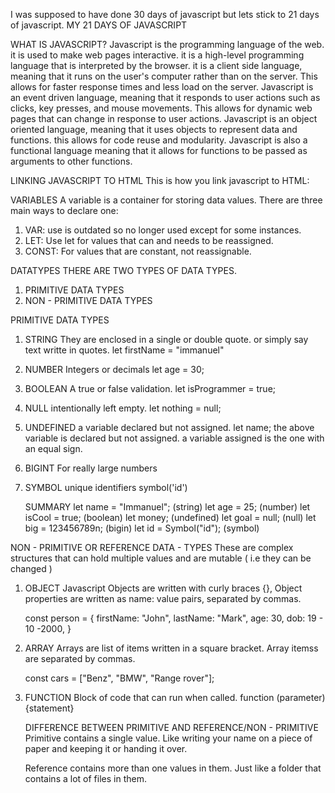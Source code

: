 I was supposed to have done 30 days of javascript but lets stick to 21 days of javascript.
MY 21 DAYS OF JAVASCRIPT

WHAT IS JAVASCRIPT?
Javascript is the programming language of the web. 
it is used to make web pages interactive. 
it is a high-level programming language that is interpreted by the browser. 
it is a client side language, meaning that it runs on the user's computer rather than on the server.
This allows for faster response times and less load on the server. 
Javascript is an event driven language, meaning that it responds to user actions such as clicks, key presses, and mouse movements. 
This allows for dynamic web pages that can change in response to user actions.
Javascript is an object oriented language, meaning that it uses objects to represent data and functions. this allows for code reuse and modularity. 
Javascript is also a functional language meaning that it allows for functions to be passed as arguments to other functions.

LINKING JAVASCRIPT TO HTML
This is how you link javascript to HTML:
<script src="main.js"></script>

VARIABLES
A variable is a container for storing data values.
There are three main ways to declare one:
1. VAR: use is outdated so no longer used except for some instances.
2. LET: Use let for values that can and needs to be reassigned.
3. CONST: For values that are constant, not reassignable.

DATATYPES
THERE ARE TWO TYPES OF DATA TYPES.
1. PRIMITIVE DATA TYPES 
2. NON - PRIMITIVE DATA TYPES 

PRIMITIVE DATA TYPES
1. STRING 
    They are enclosed in a single or double quote. 
    or simply say text writte in quotes.
    let firstName = "immanuel" 
2. NUMBER
    Integers or decimals
    let age = 30;
3. BOOLEAN
    A true or false validation.
    let isProgrammer = true;
4. NULL
    intentionally left empty.
    let nothing = null;
5. UNDEFINED 
    a variable declared but not assigned.
    let name;
    the above variable is declared but not assigned. 
    a variable assigned is the one with an equal sign. 
6. BIGINT
    For really large numbers
7. SYMBOL
    unique identifiers
    symbol('id')

    SUMMARY
    let name = "Immanuel";  (string)
    let age = 25;           (number)
    let isCool = true;      (boolean)
    let money;              (undefined)
    let goal = null;        (null)
    let big = 123456789n;   (bigin)
    let id = Symbol("id");  (symbol)


 NON - PRIMITIVE OR REFERENCE DATA - TYPES
 These are complex structures that can hold multiple values and are mutable ( i.e they can be changed )

 1. OBJECT
    Javascript Objects are written with curly braces {},
    Object properties are written as name: value pairs, separated by commas.

    const person = {
        firstName: "John",
        lastName: "Mark",
        age: 30,
        dob: 19 - 10 -2000,
    }

2.  ARRAY
    Arrays are list of items written in a square bracket.
    Array itemss are separated by commas.

    const cars = ["Benz", "BMW", "Range rover"];

3. FUNCTION
    Block of code that can run when called. 
    function (parameter){statement}

    DIFFERENCE BETWEEN PRIMITIVE AND REFERENCE/NON - PRIMITIVE
    Primitive contains a single value. Like writing your name on a piece of paper and keeping it or handing it over. 

    Reference contains more than one values in them. Just like a folder that contains a lot of files in them.
    




